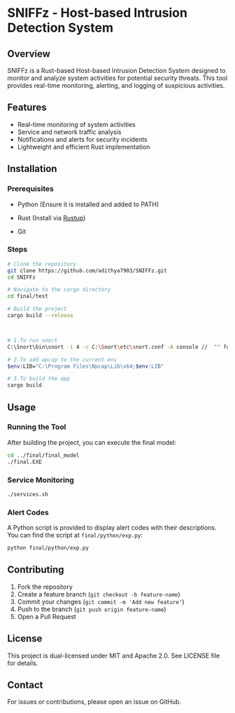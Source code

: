 # SNIFFz - Host-based Intrusion Detection System

## Overview

SNIFFz is a Rust-based Host-based Intrusion Detection System designed to monitor and analyze system activities for potential security threats. This tool provides real-time monitoring, alerting, and logging of suspicious activities.

## Features

- Real-time monitoring of system activities
- Service and network traffic analysis
- Notifications and alerts for security incidents
- Lightweight and efficient Rust implementation

## Installation

### Prerequisites

- Python (Ensure it is installed and added to PATH)

- Rust (Install via [Rustup](https://rustup.rs/))

- Git

### Steps

```sh
# Clone the repository
git clone https://github.com/adithya7903/SNIFFz.git
cd SNIFFz

# Navigate to the cargo directory
cd final/test

# Build the project
cargo build --release



# 1.To run snort
C:\Snort\bin\snort -i 4 -c C:\Snort\etc\snort.conf -A console //  "" for wifi , 5 for ethernet ""

# 2.To add wpcap to the current env
$env:LIB="C:\Program Files\Npcap\Lib\x64;$env:LIB"

# 3.To build the app
cargo build

```

## Usage

### Running the Tool

After building the project, you can execute the final model:

```sh
cd ../final/final_model
./final.EXE
```

### Service Monitoring

```sh
./services.sh
```

### Alert Codes

A Python script is provided to display alert codes with their descriptions. You can find the script at `final/python/exp.py`:

```sh
python final/python/exp.py
```



## Contributing

1. Fork the repository
2. Create a feature branch (`git checkout -b feature-name`)
3. Commit your changes (`git commit -m 'Add new feature'`)
4. Push to the branch (`git push origin feature-name`)
5. Open a Pull Request

## License

This project is dual-licensed under MIT and Apache 2.0. See LICENSE file for details.

## Contact

For issues or contributions, please open an issue on GitHub.

